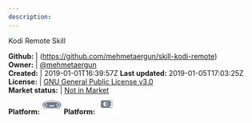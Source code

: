 ```yaml
---
description: 
---
```

Kodi Remote Skill



**Github:** | (https://github.com/mehmetaergun/skill-kodi-remote)  
**Owner:** | [@mehmetaergun](https://github.com/mehmetaergun)  
**Created:** | 2019-01-01T16:39:57Z  **Last updated:** 2019-01-05T17:03:25Z  
**License:** | [GNU General Public License v3.0](https://api.github.com/licenses/gpl-3.0)  
**Market status:** | [Not in Market](https://market.mycroft.ai/skill/)  
**Platform:**   ![](.gitbook/assets/mark-1-icon.png) **Platform:**   ![](.gitbook/assets/picroft-icon.png)   
